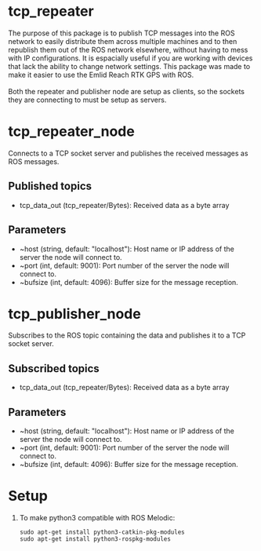 # tcp_repeater
The purpose of this package is to publish TCP messages into the ROS network to easily distribute them across multiple machines and to then republish them out of the ROS network elsewhere, without having to mess with IP configurations. It is espacially useful if you are working with devices that lack the ability to change network settings. This package was made to make it easier to use the Emlid Reach RTK GPS with ROS.<br><br>
Both the repeater and publisher node are setup as clients, so the sockets they are connecting to must be setup as servers.

# tcp_repeater_node
Connects to a TCP socket server and publishes the received messages as ROS messages.
## Published topics
* tcp_data_out (tcp_repeater/Bytes): Received data as a byte array

## Parameters
* ~host (string, default: "localhost"): Host name or IP address of the server the node will connect to.
* ~port (int, default: 9001): Port number of the server the node will connect to.
* ~bufsize (int, default: 4096): Buffer size for the message reception.

# tcp_publisher_node
Subscribes to the ROS topic containing the data and publishes it to a TCP socket server.
## Subscribed topics
* tcp_data_out (tcp_repeater/Bytes): Received data as a byte array
## Parameters
* ~host (string, default: "localhost"): Host name or IP address of the server the node will connect to.
* ~port (int, default: 9001): Port number of the server the node will connect to.
* ~bufsize (int, default: 4096): Buffer size for the message reception.

# Setup
1. To make python3 compatible with ROS Melodic:
    ```
    sudo apt-get install python3-catkin-pkg-modules
    sudo apt-get install python3-rospkg-modules
    ```